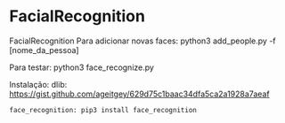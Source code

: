 # FacialRecognition
FacialRecognition
Para adicionar novas faces:
  python3 add_people.py -f [nome_da_pessoa]
  
Para testar:
  python3 face_recognize.py
  
  Instalação:
    dlib: https://gist.github.com/ageitgey/629d75c1baac34dfa5ca2a1928a7aeaf
    
    
    face_recognition: pip3 install face_recognition
    
